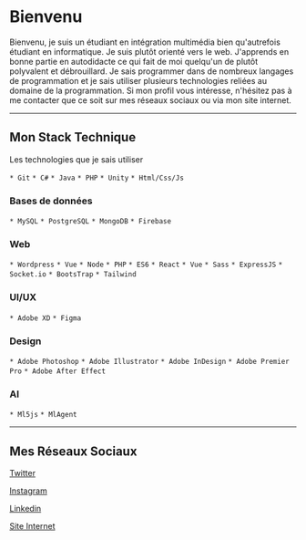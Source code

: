 # Bienvenu
Bienvenu, je suis un étudiant en intégration multimédia bien qu'autrefois étudiant en informatique. Je suis plutôt orienté vers le web. J'apprends en bonne partie en autodidacte ce qui fait de moi quelqu'un de plutôt polyvalent et débrouillard. Je sais programmer dans de nombreux langages de programmation et je sais utiliser plusieurs technologies reliées au domaine de la programmation. Si mon profil vous intéresse, n'hésitez pas à me contacter que ce soit sur mes réseaux sociaux ou via mon site internet.

------------------
## Mon Stack Technique
Les technologies que je sais utiliser

`* Git`
`* C#`
`* Java`
`* PHP`
`* Unity`
`* Html/Css/Js`

### Bases de données
`* MySQL`
`* PostgreSQL`
`* MongoDB`
`* Firebase`

### Web
`* Wordpress`
`* Vue`
`* Node`
`* PHP`
`* ES6`
`* React`
`* Vue`
`* Sass`
`* ExpressJS`
`* Socket.io`
`* BootsTrap`
`* Tailwind`

### UI/UX
`* Adobe XD`
`* Figma`

### Design
`* Adobe Photoshop`
`* Adobe Illustrator`
`* Adobe InDesign`
`* Adobe Premier Pro`
`* Adobe After Effect`

### AI
`* Ml5js`
`* MlAgent`

---------
## Mes Réseaux Sociaux
[Twitter](https://twitter.com/WilliamCaouett1)

[Instagram](https://www.instagram.com/williamcaoouette/)

[Linkedin](https://www.linkedin.com/in/william-caouette-979725185/)

[Site Internet](http://www.williamcaouette.tech/)
